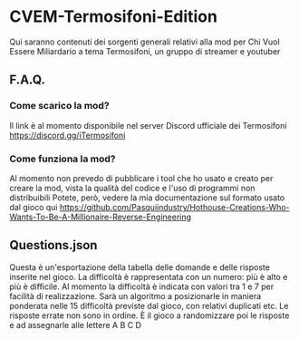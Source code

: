 # CVEM-Termosifoni-Edition
Qui saranno contenuti dei sorgenti generali relativi alla mod per Chi Vuol Essere Miliardario a tema Termosifoni, un gruppo di streamer e youtuber

## F.A.Q.
### Come scarico la mod?
Il link è al momento disponibile nel server Discord ufficiale dei Termosifoni https://discord.gg/iTermosifoni

### Come funziona la mod?
Al momento non prevedo di pubblicare i tool che ho usato e creato per creare la mod, vista la qualità del codice e l'uso di programmi non distribuibili
Potete, però, vedere la mia documentazione sul formato usato dal gioco qui https://github.com/Pasquiindustry/Hothouse-Creations-Who-Wants-To-Be-A-Millionaire-Reverse-Engineering

## Questions.json
Questa è un'esportazione della tabella delle domande e delle risposte inserite nel gioco.
La difficoltà è rappresentata con un numero: più è alto e più è difficile. Al momento la difficoltà è indicata con valori tra 1 e 7 per facilità di realizzazione. Sarà un algoritmo a posizionarle in maniera ponderata nelle 15 difficoltà previste dal gioco, con relativi duplicati etc.
Le risposte errate non sono in ordine. È il gioco a randomizzare poi le risposte e ad assegnarle alle lettere A B C D
